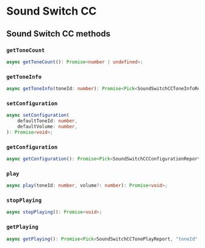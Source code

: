 # Sound Switch CC

## Sound Switch CC methods

### `getToneCount`

```ts
async getToneCount(): Promise<number | undefined>;
```

### `getToneInfo`

```ts
async getToneInfo(toneId: number): Promise<Pick<SoundSwitchCCToneInfoReport, "duration" | "name"> | undefined>;
```

### `setConfiguration`

```ts
async setConfiguration(
	defaultToneId: number,
	defaultVolume: number,
): Promise<void>;
```

### `getConfiguration`

```ts
async getConfiguration(): Promise<Pick<SoundSwitchCCConfigurationReport, "defaultToneId" | "defaultVolume"> | undefined>;
```

### `play`

```ts
async play(toneId: number, volume?: number): Promise<void>;
```

### `stopPlaying`

```ts
async stopPlaying(): Promise<void>;
```

### `getPlaying`

```ts
async getPlaying(): Promise<Pick<SoundSwitchCCTonePlayReport, "toneId" | "volume"> | undefined>;
```
